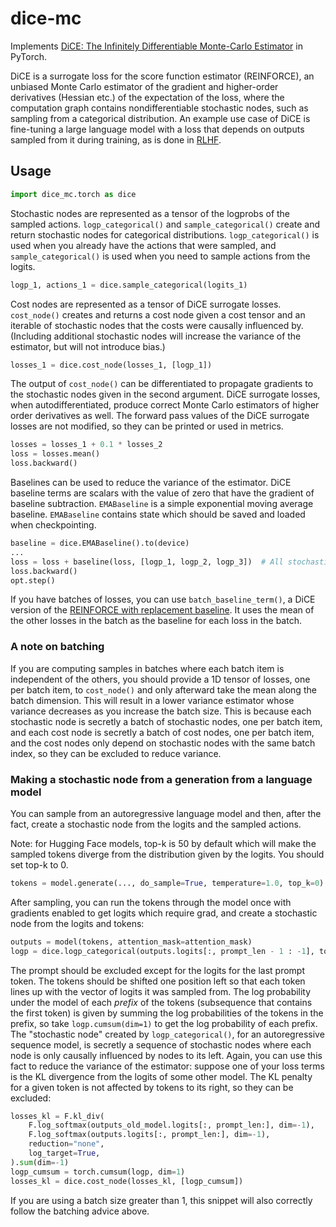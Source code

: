 # dice-mc

Implements [DiCE: The Infinitely Differentiable Monte-Carlo Estimator](https://arxiv.org/abs/1802.05098) in PyTorch.

DiCE is a surrogate loss for the score function estimator (REINFORCE), an unbiased Monte Carlo estimator of the gradient and higher-order derivatives (Hessian etc.) of the expectation of the loss, where the computation graph contains nondifferentiable stochastic nodes, such as sampling from a categorical distribution. An example use case of DiCE is fine-tuning a large language model with a loss that depends on outputs sampled from it during training, as is done in [RLHF](https://en.wikipedia.org/wiki/Reinforcement_learning_from_human_feedback).

## Usage

```python
import dice_mc.torch as dice
```

Stochastic nodes are represented as a tensor of the logprobs of the sampled actions. `logp_categorical()` and `sample_categorical()` create and return stochastic nodes for categorical distributions. `logp_categorical()` is used when you already have the actions that were sampled, and `sample_categorical()` is used when you need to sample actions from the logits.

```python
logp_1, actions_1 = dice.sample_categorical(logits_1)
```

Cost nodes are represented as a tensor of DiCE surrogate losses. `cost_node()` creates and returns a cost node given a cost tensor and an iterable of stochastic nodes that the costs were causally influenced by. (Including additional stochastic nodes will increase the variance of the estimator, but will not introduce bias.)

```python
losses_1 = dice.cost_node(losses_1, [logp_1])
```

The output of `cost_node()` can be differentiated to propagate gradients to the stochastic nodes given in the second argument. DiCE surrogate losses, when autodifferentiated, produce correct Monte Carlo estimators of higher order derivatives as well. The forward pass values of the DiCE surrogate losses are not modified, so they can be printed or used in metrics.

```python
losses = losses_1 + 0.1 * losses_2
loss = losses.mean()
loss.backward()
```

Baselines can be used to reduce the variance of the estimator. DiCE baseline terms are scalars with the value of zero that have the gradient of baseline subtraction. `EMABaseline` is a simple exponential moving average baseline. `EMABaseline` contains state which should be saved and loaded when checkpointing.

```python
baseline = dice.EMABaseline().to(device)
...
loss = loss + baseline(loss, [logp_1, logp_2, logp_3])  # All stochastic nodes
loss.backward()
opt.step()
```

If you have batches of losses, you can use `batch_baseline_term()`, a DiCE version of the [REINFORCE with replacement baseline](https://openreview.net/forum?id=r1lgTGL5DE). It uses the mean of the other losses in the batch as the baseline for each loss in the batch.

### A note on batching

If you are computing samples in batches where each batch item is independent of the others, you should provide a 1D tensor of losses, one per batch item, to `cost_node()` and only afterward take the mean along the batch dimension. This will result in a lower variance estimator whose variance decreases as you increase the batch size. This is because each stochastic node is secretly a batch of stochastic nodes, one per batch item, and each cost node is secretly a batch of cost nodes, one per batch item, and the cost nodes only depend on stochastic nodes with the same batch index, so they can be excluded to reduce variance.

### Making a stochastic node from a generation from a language model

You can sample from an autoregressive language model and then, after the fact, create a stochastic node from the logits and the sampled actions.

Note: for Hugging Face models, top-k is 50 by default which will make the sampled tokens diverge from the distribution given by the logits. You should set top-k to 0.

```python
tokens = model.generate(..., do_sample=True, temperature=1.0, top_k=0)
```

After sampling, you can run the tokens through the model once with gradients enabled to get logits which require grad, and create a stochastic node from the logits and tokens:

```python
outputs = model(tokens, attention_mask=attention_mask)
logp = dice.logp_categorical(outputs.logits[:, prompt_len - 1 : -1], tokens[:, prompt_len:])
```

The prompt should be excluded except for the logits for the last prompt token. The tokens should be shifted one position left so that each token lines up with the vector of logits it was sampled from. The log probability under the model of each *prefix* of the tokens (subsequence that contains the first token) is given by summing the log probabilities of the tokens in the prefix, so take `logp.cumsum(dim=1)` to get the log probability of each prefix. The "stochastic node" created by `logp_categorical()`, for an autoregressive sequence model, is secretly a sequence of stochastic nodes where each node is only causally influenced by nodes to its left. Again, you can use this fact to reduce the variance of the estimator: suppose one of your loss terms is the KL divergence from the logits of some other model. The KL penalty for a given token is not affected by tokens to its right, so they can be excluded:

```python
losses_kl = F.kl_div(
    F.log_softmax(outputs_old_model.logits[:, prompt_len:], dim=-1),
    F.log_softmax(outputs.logits[:, prompt_len:], dim=-1),
    reduction="none",
    log_target=True,
).sum(dim=-1)
logp_cumsum = torch.cumsum(logp, dim=1)
losses_kl = dice.cost_node(losses_kl, [logp_cumsum])
```

If you are using a batch size greater than 1, this snippet will also correctly follow the batching advice above.

